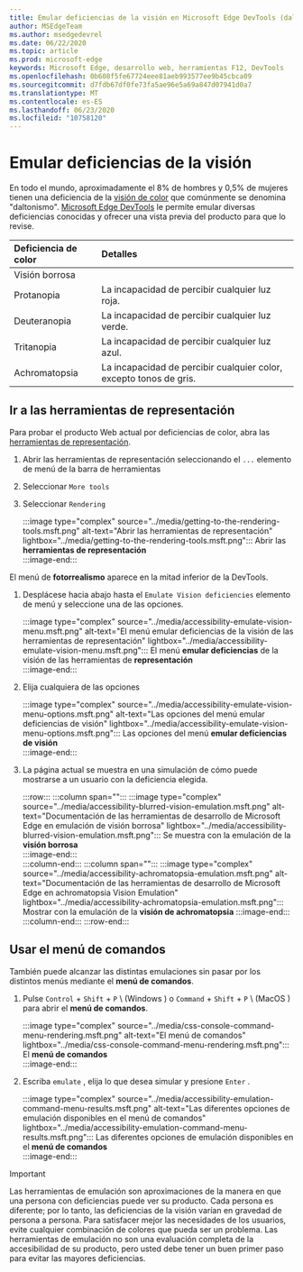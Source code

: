```yaml
---
title: Emular deficiencias de la visión en Microsoft Edge DevTools (daltonismo)
author: MSEdgeTeam
ms.author: msedgedevrel
ms.date: 06/22/2020
ms.topic: article
ms.prod: microsoft-edge
keywords: Microsoft Edge, desarrollo web, herramientas F12, DevTools
ms.openlocfilehash: 0b608f5fe67724eee81aeb993577ee9b45cbca09
ms.sourcegitcommit: d7fdb67df0fe73fa5ae96e5a69a847d07941d0a7
ms.translationtype: MT
ms.contentlocale: es-ES
ms.lasthandoff: 06/23/2020
ms.locfileid: "10758120"
---
```

# Emular deficiencias de la visión

En todo el mundo, aproximadamente el 8% de hombres y 0,5% de mujeres tienen una deficiencia de la [visión de color][ColorblindawarenessMain] que comúnmente se denomina "daltonismo".  [Microsoft Edge DevTools][MicrosoftEdgeDevTools] le permite emular diversas deficiencias conocidas y ofrecer una vista previa del producto para que lo revise.  

| Deficiencia de color | Detalles |  
|:--- |:--- |  
| Visión borrosa |  |   
| Protanopia | La incapacidad de percibir cualquier luz roja. |  
| Deuteranopia | La incapacidad de percibir cualquier luz verde. |  
| Tritanopia | La incapacidad de percibir cualquier luz azul. |  
| Achromatopsia | La incapacidad de percibir cualquier color, excepto tonos de gris. |  

## Ir a las herramientas de representación  

Para probar el producto Web actual por deficiencias de color, abra las [herramientas de representación][RenderingTools].  

1.  Abrir las herramientas de representación seleccionando el `...` elemento de menú de la barra de herramientas  
1.  Seleccionar `More tools`  
1.  Seleccionar `Rendering`  
    
    :::image type="complex" source="../media/getting-to-the-rendering-tools.msft.png" alt-text="Abrir las herramientas de representación" lightbox="../media/getting-to-the-rendering-tools.msft.png":::
       Abrir las **herramientas de representación**  
    :::image-end:::  

El menú de **fotorrealismo** aparece en la mitad inferior de la DevTools.  

1.  Desplácese hacia abajo hasta el `Emulate Vision deficiencies` elemento de menú y seleccione una de las opciones.  
    
    :::image type="complex" source="../media/accessibility-emulate-vision-menu.msft.png" alt-text="El menú emular deficiencias de la visión de las herramientas de representación" lightbox="../media/accessibility-emulate-vision-menu.msft.png":::
       El menú **emular deficiencias** de la visión de las herramientas de **representación**  
    :::image-end:::  
    
1.  Elija cualquiera de las opciones  
    
    :::image type="complex" source="../media/accessibility-emulate-vision-menu-options.msft.png" alt-text="Las opciones del menú emular deficiencias de visión" lightbox="../media/accessibility-emulate-vision-menu-options.msft.png":::
       Las opciones del menú **emular deficiencias de visión**  
    :::image-end:::  
    
1.  La página actual se muestra en una simulación de cómo puede mostrarse a un usuario con la deficiencia elegida.  

    :::row:::
       :::column span="":::
          :::image type="complex" source="../media/accessibility-blurred-vision-emulation.msft.png" alt-text="Documentación de las herramientas de desarrollo de Microsoft Edge en emulación de visión borrosa" lightbox="../media/accessibility-blurred-vision-emulation.msft.png":::
             Se muestra con la emulación de la **visión borrosa**  
          :::image-end:::  
       :::column-end:::
       :::column span="":::
          :::image type="complex" source="../media/accessibility-achromatopsia-emulation.msft.png" alt-text="Documentación de las herramientas de desarrollo de Microsoft Edge en achromatopsia Vision Emulation" lightbox="../media/accessibility-achromatopsia-emulation.msft.png":::
             Mostrar con la emulación de la **visión de achromatopsia** :::image-end:::  
       :::column-end:::
    :::row-end:::
    
## Usar el menú de comandos  

También puede alcanzar las distintas emulaciones sin pasar por los distintos menús mediante el **menú de comandos**.  

1.  Pulse `Control` + `Shift` + `P` \ (Windows \) o `Command` + `Shift` + `P` \ (MacOS \) para abrir el **menú de comandos**.  
    
    :::image type="complex" source="../media/css-console-command-menu-rendering.msft.png" alt-text="El menú de comandos" lightbox="../media/css-console-command-menu-rendering.msft.png":::
       El **menú de comandos**  
    :::image-end:::  
    
1.  Escriba `emulate` , elija lo que desea simular y presione `Enter` .  
    
    :::image type="complex" source="../media/accessibility-emulation-command-menu-results.msft.png" alt-text="Las diferentes opciones de emulación disponibles en el menú de comandos" lightbox="../media/accessibility-emulation-command-menu-results.msft.png":::
       Las diferentes opciones de emulación disponibles en el **menú de comandos**  
    :::image-end:::  
    
> [!IMPORTANT]
> Las herramientas de emulación son aproximaciones de la manera en que una persona con deficiencias puede ver su producto.  Cada persona es diferente; por lo tanto, las deficiencias de la visión varían en gravedad de persona a persona.  Para satisfacer mejor las necesidades de los usuarios, evite cualquier combinación de colores que pueda ser un problema.  Las herramientas de emulación no son una evaluación completa de la accesibilidad de su producto, pero usted debe tener un buen primer paso para evitar las mayores deficiencias.  

<!-- links -->  

[MicrosoftEdgeDevTools]: /microsoft-edge/devtools-guide-chromium "Herramientas para desarrolladores de Microsoft Edge (cromo)"  
[ColorblindawarenessMain]: http://www.colourblindawareness.org "La organización de conocimiento de colores ciegos"  
[AmfcbMain]: https://www.amfcb.org "American Foundation para el color Blind (AFCB)"  
[RenderingTools]: /microsoft-edge/devtools-guide-chromium/rendering-tools "Herramientas de representación de Microsoft Edge (cromo)"  
